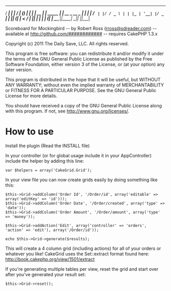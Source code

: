   _____      _           _____      _     _ 
 / ____|    | |         / ____|    (_)   | |
| |     __ _| | _____  | |  __ _ __ _  __| |
| |    / _` | |/ / _ \ | | |_ | '__| |/ _` |
| |___| (_| |   <  __/ | |__| | |  | | (_| |
 \_____\__,_|_|\_\___|  \_____|_|  |_|\__,_|

Scoreboard for Mockingbird
 -- by Robert Ross (rross@sdreader.com)
 -- available at http://github.com/############
 -- requires CakePHP 1.3.x

Copyright (c) 2011 The Daily Save, LLC.  All rights reserved.

This program is free software: you can redistribute it and/or modify
it under the terms of the GNU General Public License as published by
the Free Software Foundation, either version 3 of the License, or
(at your option) any later version.

This program is distributed in the hope that it will be useful,
but WITHOUT ANY WARRANTY; without even the implied warranty of
MERCHANTABILITY or FITNESS FOR A PARTICULAR PURPOSE.  See the
GNU General Public License for more details.

You should have received a copy of the GNU General Public License
along with this program.  If not, see <http://www.gnu.org/licenses/>.

# How to use

Install the plugin (Read the INSTALL file)

In your controller (or for global usage include it in your AppController) include the helper by adding this line:

    var $helpers = array('CakeGrid.Grid');

In your view file you can now create grids easily by doing something like this:

    $this->Grid->addColumn('Order Id', '/Order/id', array('editable' => array('editKey' => 'id')));
    $this->Grid->addColumn('Order Date', '/Order/created', array('type' => 'date'));
    $this->Grid->addColumn('Order Amount', '/Order/amount', array('type' => 'money'));

    $this->Grid->addAction('Edit', array('controller' => 'orders', 'action' => 'edit'), array('/Order/id'));

    echo $this->Grid->generate($results);
    
This will create a 4 column grid (including actions) for all of your orders or whatever you like!
CakeGrid uses the Set::extract format found here: http://book.cakephp.org/view/1501/extract

If you're generating multiple tables per view, reset the grid and start over after you've generated your result set:

    $this->Grid->reset();